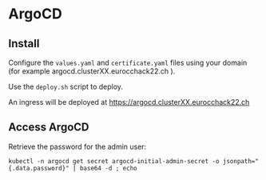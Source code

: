 # ArgoCD

## Install
Configure the `values.yaml` and `certificate.yaml` files using your domain (for example argocd.clusterXX.eurocchack22.ch ).

Use the `deploy.sh` script to deploy.

An ingress will be deployed at https://argocd.clusterXX.eurocchack22.ch 

## Access ArgoCD

Retrieve the password for the admin user:
```
kubectl -n argocd get secret argocd-initial-admin-secret -o jsonpath="{.data.password}" | base64 -d ; echo
```